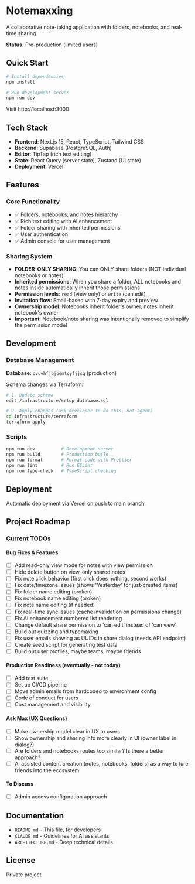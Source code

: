 # Notemaxxing

A collaborative note-taking application with folders, notebooks, and real-time sharing.

**Status**: Pre-production (limited users)

## Quick Start

```bash
# Install dependencies
npm install

# Run development server
npm run dev
```

Visit http://localhost:3000

## Tech Stack

- **Frontend**: Next.js 15, React, TypeScript, Tailwind CSS
- **Backend**: Supabase (PostgreSQL, Auth)
- **Editor**: TipTap (rich text editing)
- **State**: React Query (server state), Zustand (UI state)
- **Deployment**: Vercel

## Features

### Core Functionality

- ✅ Folders, notebooks, and notes hierarchy
- ✅ Rich text editing with AI enhancement
- ✅ Folder sharing with inherited permissions
- ✅ User authentication
- ✅ Admin console for user management

### Sharing System

- **FOLDER-ONLY SHARING**: You can ONLY share folders (NOT individual notebooks or notes)
- **Inherited permissions**: When you share a folder, ALL notebooks and notes inside automatically inherit those permissions
- **Permission levels**: `read` (view only) or `write` (can edit)
- **Invitation flow**: Email-based with 7-day expiry and preview
- **Ownership model**: Notebooks inherit folder's owner, notes inherit notebook's owner
- **Important**: Notebook/note sharing was intentionally removed to simplify the permission model

## Development

### Database Management

**Database**: `dvuvhfjbjoemtoyfjjsg` (production)

Schema changes via Terraform:

```bash
# 1. Update schema
edit /infrastructure/setup-database.sql

# 2. Apply changes (ask developer to do this, not agent)
cd infrastructure/terraform
terraform apply
```

### Scripts

```bash
npm run dev          # Development server
npm run build        # Production build
npm run format       # Format code with Prettier
npm run lint         # Run ESLint
npm run type-check   # TypeScript checking
```

## Deployment

Automatic deployment via Vercel on push to main branch.

## Project Roadmap

### Current TODOs

#### Bug Fixes & Features

- [ ] Add read-only view mode for notes with view permission
- [ ] Hide delete button on view-only shared notes
- [ ] Fix note click behavior (first click does nothing, second works)
- [ ] Fix date/timezone issues (shows 'Yesterday' for just-created items)
- [ ] Fix folder name editing (broken)
- [ ] Fix notebook name editing (broken)
- [ ] Fix note name editing (if needed)
- [ ] Fix real-time sync issues (cache invalidation on permissions change)
- [ ] Fix AI enhancement numbered list rendering
- [ ] Change default share permission to 'can edit' instead of 'can view'
- [ ] Build out quizzing and typemaxing
- [ ] Fix user emails showing as UUIDs in share dialog (needs API endpoint)
- [ ] Create seed script for generating test data
- [ ] Build out user profiles, maybe teams, maybe friends

#### Production Readiness (eventually - not today)

- [ ] Add test suite
- [ ] Set up CI/CD pipeline
- [ ] Move admin emails from hardcoded to environment config
- [ ] Code of conduct for users
- [ ] Cost management and visibility

#### Ask Max (UX Questions)

- [ ] Make ownership model clear in UX to users
- [ ] Show ownership and sharing info more clearly in UI (owner label in dialog?)
- [ ] Are folders and notebooks routes too similar? Is there a better approach?
- [ ] AI assisted content creation (notes, notebooks, folders) as a way to lure friends into the ecosystem

#### To Discuss

- [ ] Admin access configuration approach

## Documentation

- `README.md` - This file, for developers
- `CLAUDE.md` - Guidelines for AI assistants
- `ARCHITECTURE.md` - Deep technical details

## License

Private project
